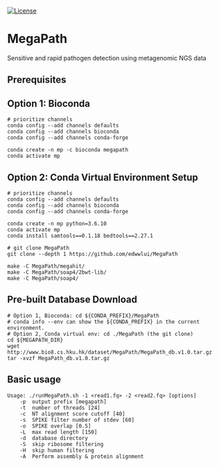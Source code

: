 [![License](https://img.shields.io/badge/License-BSD%203--Clause-blue.svg)](https://opensource.org/licenses/BSD-3-Clause)

# MegaPath
Sensitive and rapid pathogen detection using metagenomic NGS data

## Prerequisites

## Option 1: Bioconda
```
# prioritize channels
conda config --add channels defaults
conda config --add channels bioconda
conda config --add channels conda-forge

conda create -n mp -c bioconda megapath
conda activate mp
```

## Option 2: Conda Virtual Environment Setup
```
# prioritize channels
conda config --add channels defaults
conda config --add channels bioconda
conda config --add channels conda-forge

conda create -n mp python=3.6.10
conda activate mp
conda install samtools==0.1.18 bedtools==2.27.1

# git clone MegaPath
git clone --depth 1 https://github.com/edwwlui/MegaPath

make -C MegaPath/megahit/
make -C MegaPath/soap4/2bwt-lib/
make -C MegaPath/soap4/
```


## Pre-built Database Download
```
# Option 1, Bioconda: cd ${CONDA_PREFIX}/MegaPath
# conda info --env can show the ${CONDA_PREFIX} in the current environment.
# Option 2, Conda virtual env: cd ./MegaPath (the git clone)
cd ${MEGAPATH_DIR}
wget http://www.bio8.cs.hku.hk/dataset/MegaPath/MegaPath_db.v1.0.tar.gz
tar -xvzf MegaPath_db.v1.0.tar.gz
```

## Basic usage
```
Usage: ./runMegaPath.sh -1 <read1.fq> -2 <read2.fq> [options]
    -p  output prefix [megapath]
    -t  number of threads [24]
    -c  NT alignment score cutoff [40]
    -s  SPIKE filter number of stdev [60]
    -o  SPIKE overlap [0.5]
    -L  max read length [150]
    -d  database directory
    -S  skip ribosome filtering
    -H  skip human filtering
    -A  Perform assembly & protein alignment
```
